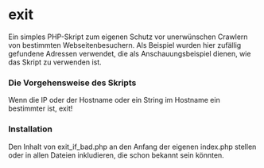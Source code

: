 # exit

Ein simples PHP-Skript zum eigenen Schutz vor unerwünschen Crawlern von bestimmten Webseitenbesuchern. Als Beispiel wurden hier zufällig gefundene Adressen verwendet, die als Anschauungsbeispiel dienen, wie das Skript zu verwenden ist.

<h3>Die Vorgehensweise des Skripts</h3>

Wenn die IP oder der Hostname oder ein String im Hostname ein bestimmter ist, exit!

<h3>Installation</h3>

Den Inhalt von exit_if_bad.php an den Anfang der eigenen index.php stellen oder in allen Dateien inkludieren, die schon bekannt sein könnten.
